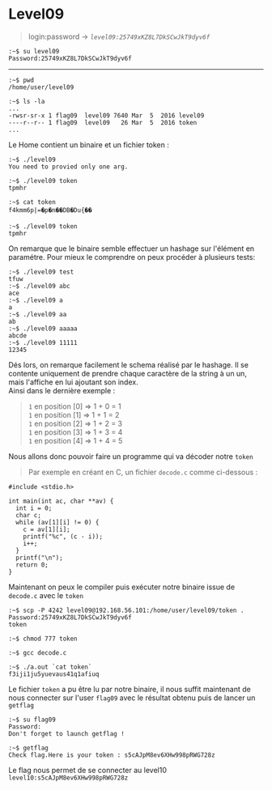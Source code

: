 # Level09

> login:password -> *`level09:25749xKZ8L7DkSCwJkT9dyv6f`*
```
:~$ su level09
Password:25749xKZ8L7DkSCwJkT9dyv6f
```
---

```
:~$ pwd
/home/user/level09
```

```
:~$ ls -la
...
-rwsr-sr-x 1 flag09  level09 7640 Mar  5  2016 level09
----r--r-- 1 flag09  level09   26 Mar  5  2016 token
...
```

Le Home contient un binaire et un fichier token :

```
:~$ ./level09
You need to provied only one arg.

:~$ ./level09 token
tpmhr

:~$ cat token
f4kmm6p|=�p�n��DB�Du{��

:~$ ./level09 token
tpmhr
```

On remarque que le binaire semble effectuer un hashage sur l'élément en paramétre. Pour mieux le comprendre on peux procéder à plusieurs tests:

```
:~$ ./level09 test
tfuw
:~$ ./level09 abc
ace
:~$ ./level09 a
a
:~$ ./level09 aa
ab
:~$ ./level09 aaaaa
abcde
:~$ ./level09 11111
12345
```

Dés lors, on remarque facilement le schema réalisé par le hashage. Il se contente uniquement de prendre chaque caractère de la string à un un, mais l'affiche en lui ajoutant son index.\
Ainsi dans le dernière exemple :
> `1` en position [0] => 1 + 0 = 1\
> `1` en position [1] => 1 + 1 = 2\
> `1` en position [2] => 1 + 2 = 3\
> `1` en position [3] => 1 + 3 = 4\
> `1` en position [4] => 1 + 4 = 5

Nous allons donc pouvoir faire un programme qui va décoder notre `token`

> Par exemple en créant en C, un fichier `decode.c` comme ci-dessous :
```
#include <stdio.h>

int main(int ac, char **av) {
  int i = 0;
  char c;
  while (av[1][i] != 0) {
    c = av[1][i];
    printf("%c", (c - i));
    i++;
  }
  printf("\n");
  return 0;
}
```

Maintenant on peux le compiler puis exécuter notre binaire issue de `decode.c` avec le `token`

```
:~$ scp -P 4242 level09@192.168.56.101:/home/user/level09/token .
Password:25749xKZ8L7DkSCwJkT9dyv6f
token

:~$ chmod 777 token

:~$ gcc decode.c

:~$ ./a.out `cat token`
f3iji1ju5yuevaus41q1afiuq
```

Le fichier `token` a pu être lu par notre binaire, il nous suffit maintenant de nous connecter sur l'user `flag09` avec le résultat obtenu puis de lancer un `getflag`

```
:~$ su flag09
Password:
Don't forget to launch getflag !

:~$ getflag
Check flag.Here is your token : s5cAJpM8ev6XHw998pRWG728z
```

Le flag nous permet de se connecter au level10
`level10:s5cAJpM8ev6XHw998pRWG728z`